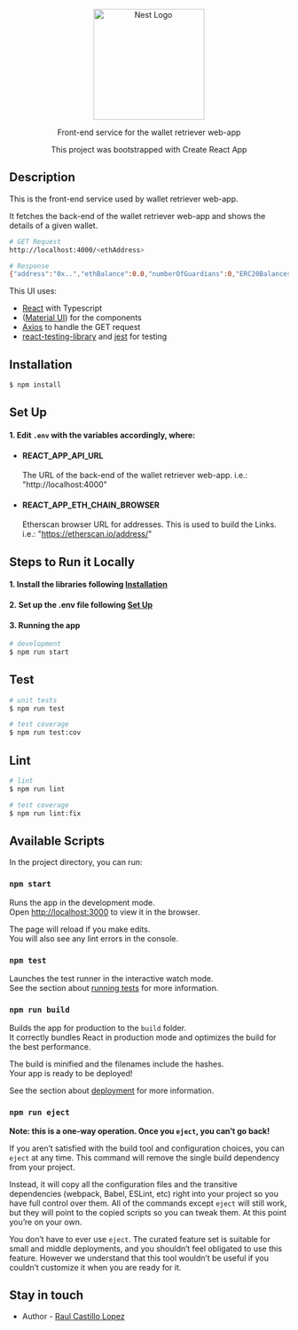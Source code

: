 <p align="center">
  <a href="http://nestjs.com/" target="blank"><img src="https://logovectordl.com/wp-content/uploads/2020/11/argent-xyz-logo-vector.png" width="200" alt="Nest Logo" /></a>
</p>

[circleci-image]: https://img.shields.io/circleci/build/github/nestjs/nest/master?token=abc123def456
[circleci-url]: https://circleci.com/gh/nestjs/nest

  <p align="center">Front-end service for the wallet retriever web-app</p>
  <p align="center">This project was bootstrapped with Create React App</p>

## Description
This is the front-end service used by wallet retriever web-app.

It fetches the back-end of the wallet retriever web-app and shows the details of a given wallet.

```bash
# GET Request
http://localhost:4000/<ethAddress>

# Response
{"address":"0x..","ethBalance":0.0,"numberOfGuardians":0,"ERC20Balances":[]}
```

This UI uses:
- [React](https://reactjs.org/) with Typescript
- ([Material UI](https://mui.com/)) for the components
- [Axios](https://axios-http.com/docs/intro) to handle the GET request
- [react-testing-library](https://testing-library.com/) and [jest](https://jestjs.io/) for testing

## Installation
```bash
$ npm install
```

## Set Up
#### 1. Edit `.env` with the variables accordingly, where:
- #### REACT_APP_API_URL
  The URL of the back-end of the wallet retriever web-app. i.e.: "http://localhost:4000"
- #### REACT_APP_ETH_CHAIN_BROWSER
  Etherscan browser URL for addresses. This is used to build the Links. i.e.: "https://etherscan.io/address/"

## Steps to Run it Locally
#### 1. Install the libraries following [Installation](#installation)
#### 2. Set up the .env file following [Set Up](#set-up)
#### 3. Running the app
```bash
# development
$ npm run start
```

## Test
```bash
# unit tests
$ npm run test

# test coverage
$ npm run test:cov
```

## Lint
```bash
# lint
$ npm run lint

# test coverage
$ npm run lint:fix
```

## Available Scripts
In the project directory, you can run:
### `npm start`
Runs the app in the development mode.\
Open [http://localhost:3000](http://localhost:3000) to view it in the browser.

The page will reload if you make edits.\
You will also see any lint errors in the console.

### `npm test`
Launches the test runner in the interactive watch mode.\
See the section about [running tests](https://facebook.github.io/create-react-app/docs/running-tests) for more information.

### `npm run build`
Builds the app for production to the `build` folder.\
It correctly bundles React in production mode and optimizes the build for the best performance.

The build is minified and the filenames include the hashes.\
Your app is ready to be deployed!

See the section about [deployment](https://facebook.github.io/create-react-app/docs/deployment) for more information.

### `npm run eject`
**Note: this is a one-way operation. Once you `eject`, you can’t go back!**

If you aren’t satisfied with the build tool and configuration choices, you can `eject` at any time. This command will remove the single build dependency from your project.

Instead, it will copy all the configuration files and the transitive dependencies (webpack, Babel, ESLint, etc) right into your project so you have full control over them. All of the commands except `eject` will still work, but they will point to the copied scripts so you can tweak them. At this point you’re on your own.

You don’t have to ever use `eject`. The curated feature set is suitable for small and middle deployments, and you shouldn’t feel obligated to use this feature. However we understand that this tool wouldn’t be useful if you couldn’t customize it when you are ready for it.

## Stay in touch
- Author - [Raul Castillo Lopez](https://www.linkedin.com/in/raulcastillolopez/)
